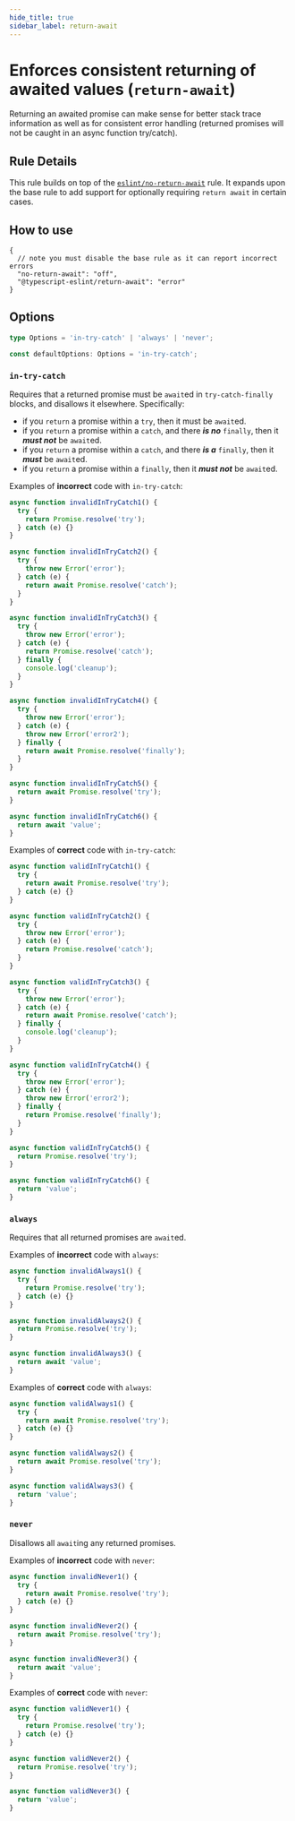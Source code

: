 ```yaml
---
hide_title: true
sidebar_label: return-await
---
```


# Enforces consistent returning of awaited values (`return-await`)

Returning an awaited promise can make sense for better stack trace information as well as for consistent error handling (returned promises will not be caught in an async function try/catch).

## Rule Details

This rule builds on top of the [`eslint/no-return-await`](https://eslint.org/docs/rules/no-return-await) rule.
It expands upon the base rule to add support for optionally requiring `return await` in certain cases.

## How to use

```jsonc
{
  // note you must disable the base rule as it can report incorrect errors
  "no-return-await": "off",
  "@typescript-eslint/return-await": "error"
}
```

## Options

```ts
type Options = 'in-try-catch' | 'always' | 'never';

const defaultOptions: Options = 'in-try-catch';
```

### `in-try-catch`

Requires that a returned promise must be `await`ed in `try-catch-finally` blocks, and disallows it elsewhere.
Specifically:

- if you `return` a promise within a `try`, then it must be `await`ed.
- if you `return` a promise within a `catch`, and there **_is no_** `finally`, then it **_must not_** be `await`ed.
- if you `return` a promise within a `catch`, and there **_is a_** `finally`, then it **_must_** be `await`ed.
- if you `return` a promise within a `finally`, then it **_must not_** be `await`ed.

Examples of **incorrect** code with `in-try-catch`:

```ts
async function invalidInTryCatch1() {
  try {
    return Promise.resolve('try');
  } catch (e) {}
}

async function invalidInTryCatch2() {
  try {
    throw new Error('error');
  } catch (e) {
    return await Promise.resolve('catch');
  }
}

async function invalidInTryCatch3() {
  try {
    throw new Error('error');
  } catch (e) {
    return Promise.resolve('catch');
  } finally {
    console.log('cleanup');
  }
}

async function invalidInTryCatch4() {
  try {
    throw new Error('error');
  } catch (e) {
    throw new Error('error2');
  } finally {
    return await Promise.resolve('finally');
  }
}

async function invalidInTryCatch5() {
  return await Promise.resolve('try');
}

async function invalidInTryCatch6() {
  return await 'value';
}
```

Examples of **correct** code with `in-try-catch`:

```ts
async function validInTryCatch1() {
  try {
    return await Promise.resolve('try');
  } catch (e) {}
}

async function validInTryCatch2() {
  try {
    throw new Error('error');
  } catch (e) {
    return Promise.resolve('catch');
  }
}

async function validInTryCatch3() {
  try {
    throw new Error('error');
  } catch (e) {
    return await Promise.resolve('catch');
  } finally {
    console.log('cleanup');
  }
}

async function validInTryCatch4() {
  try {
    throw new Error('error');
  } catch (e) {
    throw new Error('error2');
  } finally {
    return Promise.resolve('finally');
  }
}

async function validInTryCatch5() {
  return Promise.resolve('try');
}

async function validInTryCatch6() {
  return 'value';
}
```

### `always`

Requires that all returned promises are `await`ed.

Examples of **incorrect** code with `always`:

```ts
async function invalidAlways1() {
  try {
    return Promise.resolve('try');
  } catch (e) {}
}

async function invalidAlways2() {
  return Promise.resolve('try');
}

async function invalidAlways3() {
  return await 'value';
}
```

Examples of **correct** code with `always`:

```ts
async function validAlways1() {
  try {
    return await Promise.resolve('try');
  } catch (e) {}
}

async function validAlways2() {
  return await Promise.resolve('try');
}

async function validAlways3() {
  return 'value';
}
```

### `never`

Disallows all `await`ing any returned promises.

Examples of **incorrect** code with `never`:

```ts
async function invalidNever1() {
  try {
    return await Promise.resolve('try');
  } catch (e) {}
}

async function invalidNever2() {
  return await Promise.resolve('try');
}

async function invalidNever3() {
  return await 'value';
}
```

Examples of **correct** code with `never`:

```ts
async function validNever1() {
  try {
    return Promise.resolve('try');
  } catch (e) {}
}

async function validNever2() {
  return Promise.resolve('try');
}

async function validNever3() {
  return 'value';
}
```
